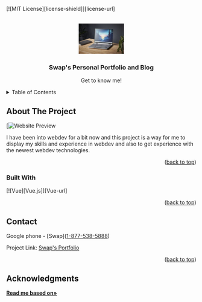 <a id="readme-top"></a>
[![MIT License][license-shield]][license-url]



<!-- PROJECT LOGO -->
<br />
<div align="center">
  <a href="https://github.com/othneildrew/Best-README-Template">
    <img src="readme/logo.png" alt="Logo" width="120" height="80">
  </a>

  <h3 align="center">Swap's Personal Portfolio and Blog</h3>

  <p align="center">
    Get to know me!
    <br />
    
</div>



<!-- TABLE OF CONTENTS -->
<details>
  <summary>Table of Contents</summary>
  <ol>
    <li>
      <a href="#about-the-project">About The Project</a>
      <ul>
        <li><a href="#built-with">Built With</a></li>
      </ul>
    </li>
    <li><a href="#license">License</a></li>
    <li><a href="#contact">Contact</a></li>
  </ol>
</details>



<!-- ABOUT THE PROJECT -->
## About The Project

[![Website Preview](https://swapdevs.com)

I have been into webdev for a bit now and this project is a way for me to display my skills and experience in webdev and also to get experience with the newest webdev technologies.

<p align="right">(<a href="#readme-top">back to top</a>)</p>



### Built With
[![Vue][Vue.js]][Vue-url]


<p align="right">(<a href="#readme-top">back to top</a>)</p>

<!-- CONTACT -->
## Contact

Google phone - [Swap](<a href=”tel:+1-877-538-5888″>1-877-538-5888</a>) 

Project Link: [Swap's Portfolio](https://github.com/Pogo-Bash/Portfolio/)

<p align="right">(<a href="#readme-top">back to top</a>)</p>



<!-- ACKNOWLEDGMENTS -->
## Acknowledgments
<a href="https://github.com/othneildrew/Best-README-Template"><strong>Read me based on»</strong></a>
